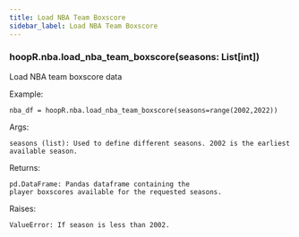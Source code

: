 ```yaml
---
title: Load NBA Team Boxscore
sidebar_label: Load NBA Team Boxscore
---
```


### hoopR.nba.load_nba_team_boxscore(seasons: List[int])
Load NBA team boxscore data

Example:

    nba_df = hoopR.nba.load_nba_team_boxscore(seasons=range(2002,2022))

Args:

    seasons (list): Used to define different seasons. 2002 is the earliest available season.

Returns:

    pd.DataFrame: Pandas dataframe containing the
    player boxscores available for the requested seasons.

Raises:

    ValueError: If season is less than 2002.